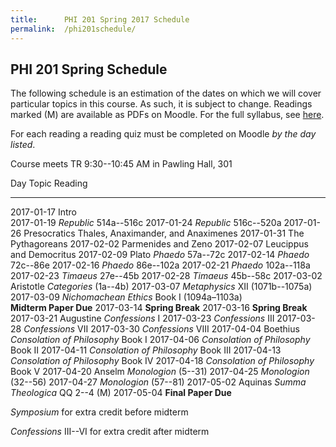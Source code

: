 ```yaml
---
title:      PHI 201 Spring 2017 Schedule
permalink:  /phi201schedule/
---
```



## PHI 201 Spring Schedule ##

The following schedule is an estimation of the dates on which we will
cover particular topics in this course. As such, it is subject to
change. Readings marked (M) are available as PDFs on Moodle.  For the full syllabus, see [here](http://dansheffler.com/phi201syllabus/).

For each reading a reading quiz must be completed on
Moodle *by the day listed*.

Course meets TR 9:30--10:45 AM in Pawling Hall, 301




Day           Topic         Reading
------------- ------------- -------------------------------------
2017-01-17    Intro         
2017-01-19                  *Republic* 514a--516c
2017-01-24                  *Republic* 516c--520a
2017-01-26    Presocratics  Thales, Anaximander, and Anaximenes
2017-01-31                  The Pythagoreans
2017-02-02                  Parmenides and Zeno
2017-02-07                  Leucippus and Democritus
2017-02-09    Plato         *Phaedo* 57a--72c
2017-02-14                  *Phaedo* 72c--86e
2017-02-16                  *Phaedo* 86e--102a
2017-02-21                  *Phaedo* 102a--118a
2017-02-23                  *Timaeus* 27e--45b
2017-02-28                  *Timaeus* 45b--58c
2017-03-02    Aristotle     *Categories* (1a--4b)
2017-03-07                  *Metaphysics* XII (1071b--1075a)
2017-03-09                  *Nichomachean Ethics* Book I (1094a–1103a)\
                            **Midterm Paper Due**
2017-03-14                  **Spring Break**
2017-03-16                  **Spring Break**
2017-03-21    Augustine     *Confessions* I
2017-03-23                  *Confessions* III
2017-03-28                  *Confessions* VII
2017-03-30                  *Confessions* VIII
2017-04-04    Boethius      *Consolation of Philosophy* Book I
2017-04-06                  *Consolation of Philosophy* Book II
2017-04-11                  *Consolation of Philosophy* Book III
2017-04-13                  *Consolation of Philosophy* Book IV
2017-04-18                  *Consolation of Philosophy* Book V
2017-04-20    Anselm        *Monologion* (5--31)
2017-04-25                  *Monologion* (32--56)
2017-04-27                  *Monologion* (57--81)
2017-05-02    Aquinas       *Summa Theologica* QQ 2--4 (M)
2017-05-04                  **Final Paper Due**



*Symposium* for extra credit before midterm

*Confessions* III--VI for extra credit after midterm

